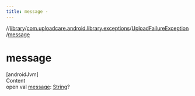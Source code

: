 ```yaml
---
title: message -
---
```

//[library](../../index.md)/[com.uploadcare.android.library.exceptions](../index.md)/[UploadFailureException](index.md)/[message](message.md)



# message  
[androidJvm]  
Content  
open val [message](message.md): [String](https://kotlinlang.org/api/latest/jvm/stdlib/kotlin/-string/index.html)?  



